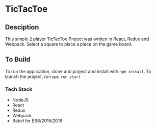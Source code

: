 # TicTacToe

##  Desciption

This simple 2 player TicTacToe Project was written in React, Redux and Webpack. Select a square to place a piece on the game board.

## To Build

To run the application, clone and project and install with `npm install`. To launch the project, run `npm run start`

### Tech Stack

* NodeJS
* React
* Redux
* Webpack
* Babel for ES6/2015/2016
